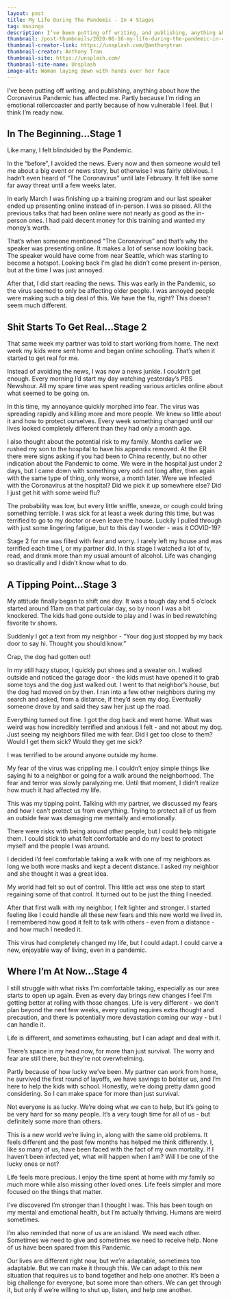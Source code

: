 ```yaml
---
layout: post
title: My Life During The Pandemic - In 4 Stages
tag: musings
description: I’ve been putting off writing, and publishing, anything about how the Coronavirus Pandemic has affected me. Partly because I’m riding an emotional rollercoaster and partly because of how vulnerable I feel. But I think I’m ready now.
thumbnail: /post-thumbnails/2020-06-16-my-life-during-the-pandemic-in-4-stages-thumbnail.jpg
thumbnail-creator-link: https://unsplash.com/@anthonytran
thumbnail-creator: Anthony Tran
thumbnail-site: https://unsplash.com/
thumbnail-site-name: Unsplash
image-alt: Woman laying down with hands over her face
---
```


I’ve been putting off writing, and publishing, anything about how the Coronavirus Pandemic has affected me. Partly because I’m riding an emotional rollercoaster and partly because of how vulnerable I feel. But I think I’m ready now.

<!--more-->

## In The Beginning…Stage 1
Like many, I felt blindsided by the Pandemic.

In the “before”, I avoided the news. Every now and then someone would tell me about a big event or news story, but otherwise I was fairly oblivious. I hadn’t even heard of “The Coronavirus” until late February. It felt like some far away threat until a few weeks later.

In early March I was finishing up a training program and our last speaker ended up presenting online instead of in-person. I was so pissed. All the previous talks that had been online were not nearly as good as the in-person ones. I had paid decent money for this training and wanted my money’s worth.

That’s when someone mentioned “The Coronavirus” and that’s why the speaker was presenting online. It makes a lot of sense now looking back. The speaker would have come from near Seattle, which was starting to become a hotspot. Looking back I’m glad he didn’t come present in-person, but at the time I was just annoyed.

After that, I did start reading the news. This was early in the Pandemic, so the virus seemed to only be affecting older people. I was annoyed people were making such a big deal of this. We have the flu, right? This doesn’t seem much different.

## Shit Starts To Get Real…Stage 2

That same week my partner was told to start working from home. The next week my kids were sent home and began online schooling. That’s when it started to get real for me.

Instead of avoiding the news, I was now a news junkie. I couldn’t get enough. Every morning I’d start my day watching yesterday’s PBS Newshour. All my spare time was spent reading various articles online about what seemed to be going on.

In this time, my annoyance quickly morphed into fear. The virus was spreading rapidly and killing more and more people. We knew so little about it and how to protect ourselves. Every week something changed until our lives looked completely different than they had only a month ago.

I also thought about the potential risk to my family. Months earlier we rushed my son to the hospital to have his appendix removed. At the ER there were signs asking if you had been to China recently, but no other indication about the Pandemic to come. We were in the hospital just under 2 days, but I came down with something very odd not long after, then again with the same type of thing, only worse, a month later. Were we infected with the Coronavirus at the hospital? Did we pick it up somewhere else? Did I just get hit with some weird flu?

The probability was low, but every little sniffle, sneeze, or cough could bring something terrible. I was sick for at least a week during this time, but was terrified to go to my doctor or even leave the house. Luckily I pulled through with just some lingering fatigue, but to this day I wonder - was it COVID-19?

Stage 2 for me was filled with fear and worry. I rarely left my house and was terrified each time I, or my partner did. In this stage I watched a lot of tv, read, and drank more than my usual amount of alcohol. Life was changing so drastically and I didn’t know what to do.

## A Tipping Point…Stage 3

My attitude finally began to shift one day. It was a tough day and 5 o’clock started around 11am on that particular day, so by noon I was a bit knockered. The kids had gone outside to play and I was in bed rewatching favorite tv shows.

Suddenly I got a text from my neighbor - “Your dog just stopped by my back door to say hi. Thought you should know.”

Crap, the dog had gotten out!

In my still hazy stupor, I quickly put shoes and a sweater on. I walked outside and noticed the garage door - the kids must have opened it to grab some toys and the dog just walked out. I went to that neighbor’s house, but the dog had moved on by then. I ran into a few other neighbors during my search and asked, from a distance, if they’d seen my dog. Eventually someone drove by and said they saw her just up the road.

Everything turned out fine. I got the dog back and went home. What was weird was how incredibly terrified and anxious I felt - and not about my dog. Just seeing my neighbors filled me with fear. Did I get too close to them? Would I get them sick? Would they get me sick? 

I was terrified to be around anyone outside my home.

My fear of the virus was crippling me. I couldn’t enjoy simple things like saying hi to a neighbor or going for a walk around the neighborhood. The fear and terror was slowly paralyzing me. Until that moment, I didn’t realize how much it had affected my life.

This was my tipping point. Talking with my partner, we discussed my fears and how I can’t protect us from everything. Trying to protect all of us from an outside fear was damaging me mentally and emotionally.

There were risks with being around other people, but I could help mitigate them. I could stick to what felt comfortable and do my best to protect myself and the people I was around. 

I decided I’d feel comfortable taking a walk with one of my neighbors as long we both wore masks and kept a decent distance. I asked my neighbor and she thought it was a great idea.

My world had felt so out of control. This little act was one step to start regaining some of that control. It turned out to be just the thing I needed.

After that first walk with my neighbor, I felt lighter and stronger. I started feeling like I could handle all these new fears and this new world we lived in. I remembered how good it felt to talk with others - even from a distance - and how much I needed it.

This virus had completely changed my life, but I could adapt. I could carve a new, enjoyable way of living, even in a pandemic.

## Where I’m At Now…Stage 4

I still struggle with what risks I’m comfortable taking, especially as our area starts to open up again. Even as every day brings new changes I feel I’m getting better at rolling with those changes. Life is very different - we don’t plan beyond the next few weeks, every outing requires extra thought and precaution, and there is potentially more devastation coming our way - but I can handle it.

Life is different, and sometimes exhausting, but I can adapt and deal with it.

There’s space in my head now, for more than just survival. The worry and fear are still there, but they’re not overwhelming.

Partly because of how lucky we’ve been. My partner can work from home, he survived the first round of layoffs, we have savings to bolster us, and I’m here to help the kids with school. Honestly, we’re doing pretty damn good considering. So I can make space for more than just survival.

Not everyone is as lucky. We’re doing what we can to help, but it’s going to be very hard for so many people. It’s a very tough time for all of us - but definitely some more than others.

This is a new world we’re living in, along with the same old problems. It feels different and the past few months has helped me think differently. I, like so many of us, have been faced with the fact of my own mortality. If I haven’t been infected yet, what will happen when I am? Will I be one of the lucky ones or not?

Life feels more precious. I enjoy the time spent at home with my family so much more while also missing other loved ones. Life feels simpler and more focused on the things that matter.

I’ve discovered I’m stronger than I thought I was. This has been tough on my mental and emotional health, but I’m actually thriving. Humans are weird sometimes.

I’m also reminded that none of us are an island. We need each other. Sometimes we need to give and sometimes we need to receive help. None of us have been spared from this Pandemic.

Our lives are different right now, but we’re adaptable, sometimes too adaptable. But we can make it through this. We can adapt to this new situation that requires us to band together and help one another. It’s been a big challenge for everyone, but some more than others. We can get through it, but only if we’re willing to shut up, listen, and help one another.
